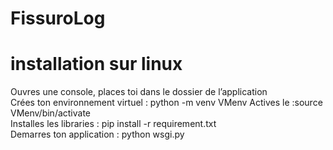 # FissuroLog

# installation sur linux
Ouvres une console, places toi dans le dossier de l’application  
Crées ton environnement virtuel : python -m venv VMenv
Actives le :source VMenv/bin/activate  
Installes les libraries : pip install -r requirement.txt  
Demarres ton application : python wsgi.py



